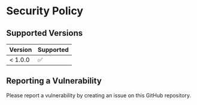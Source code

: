 # Security Policy

## Supported Versions

| Version | Supported          |
| ------- | ------------------ |
| < 1.0.0 | :white_check_mark: |

## Reporting a Vulnerability

Please report a vulnerability by creating an issue on this GitHub repository.
